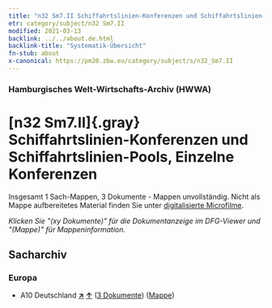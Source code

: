 ```yaml
---
title: "n32 Sm7.II Schiffahrtslinien-Konferenzen und Schiffahrtslinien-Pools, Einzelne Konferenzen"
etr: category/subject/n32 Sm7.II
modified: 2021-03-13
backlink: ../../about.de.html
backlink-title: "Systematik-Übersicht"
fn-stub: about
x-canonical: https://pm20.zbw.eu/category/subject/s/n32_Sm7.II
---
```


### Hamburgisches Welt-Wirtschafts-Archiv (HWWA)
# [n32 Sm7.II]{.gray}&#8201; Schiffahrtslinien-Konferenzen und Schiffahrtslinien-Pools, Einzelne Konferenzen&#160; 




Insgesamt 1 Sach-Mappen, 3 Dokumente - Mappen unvollständig.
Nicht als Mappe aufbereitetes Material finden Sie unter [digitalisierte Microfilme](/film/h1_sh.de.html).

_Klicken Sie "(xy Dokumente)" für die Dokumentanzeige im DFG-Viewer und "(Mappe)" für Mappeninformation._

## Sacharchiv




### Europa

- A10 Deutschland [**&nearr;**](../../../geo/i/126128/about.de.html "Deutschland (alle Mappen)") [**&uarr;**](../../../geo/about.de.html#A10 "Ländersystematik") (<a href="https://pm20.zbw.eu/dfgview/sh/126128,145577" title="über: Deutschland : Schiffahrtslinien-Konferenzen und Schiffahrtslinien-Pools, Einzelne Konferenzen" target="_blank">3 Dokumente</a>) ([Mappe](../../../../folder/sh/1261xx/126128/1455xx/145577/about.de.html))


